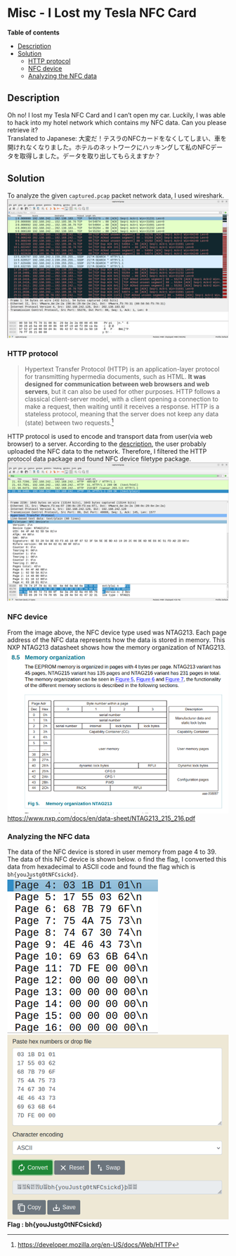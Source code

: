 <h1> Misc - I Lost my Tesla NFC Card </h1>

**Table of contents**
- [Description](#description)
- [Solution](#solution)
  - [HTTP protocol](#http-protocol)
  - [NFC device](#nfc-device)
  - [Analyzing the NFC data](#analyzing-the-nfc-data)

## Description
Oh no! I lost my Tesla NFC Card and I can’t open my car. Luckily, I was able to hack into my hotel network which contains my NFC data. Can you please retrieve it?<br>
Translated to Japanese:
大変だ！テスラのNFCカードをなくしてしまい、車を開けれなくなりました。ホテルのネットワークにハッキングして私のNFCデータを取得しました。データを取り出してもらえますか？

## Solution
To analyze the given `captured.pcap` packet network data, I used wireshark.
<br>
![wireshark](img/image.png)
<br>

### HTTP protocol

> Hypertext Transfer Protocol (HTTP) is an application-layer protocol for transmitting hypermedia documents, such as HTML. **It was designed for communication between web browsers and web servers**, but it can also be used for other purposes. HTTP follows a classical client-server model, with a client opening a connection to make a request, then waiting until it receives a response. HTTP is a stateless protocol, meaning that the server does not keep any data (state) between two requests.[^1]

HTTP protocol is used to encode and transport data from user(via web browser) to a server. According to the [description](#description), the user probably uploaded the NFC data to the network. Therefore, I filtered the HTTP protocol data package and found NFC device filetype package.
<br>
![http_filtered](img/image-1.png)
<br>

### NFC device
From the image above, the NFC device type used was NTAG213.
Each page address of the NFC data represents how the data is stored in memory.
This NXP NTAG213 datasheet shows how the memory organization of NTAG213.
<br>
![ntag213](img/image-2.png)
<br>
https://www.nxp.com/docs/en/data-sheet/NTAG213_215_216.pdf

### Analyzing the NFC data
The data of the NFC device is stored in user memory from page 4 to 39. The data of this NFC device is shown below. o find the flag, I converted this data from hexadecimal to ASCII code and found the flag which is `bh{youJustg0tNFCsickd}`.
<br>
![page](img/image-3.png)
<br>
![ascii](img/image-4.png)
<br>
**Flag : bh{youJustg0tNFCsickd}**
[^1]: https://developer.mozilla.org/en-US/docs/Web/HTTP

